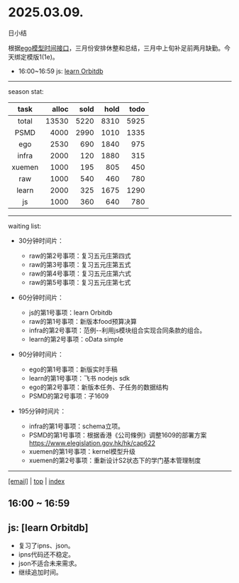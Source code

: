 # 2025.03.09.
日小结

<a id="top"></a>
根据[ego模型时间接口](https://gitee.com/hyg/blog/blob/master/timeflow.md)，三月份安排休整和总结，三月中上旬补足前两月缺勤。今天绑定模版1(1e)。

<a id="index"></a>
- 16:00~16:59	js: [learn Orbitdb](#20250309160000)

---
season stat:

| task | alloc | sold | hold | todo |
| :---: | ---: | ---: | ---: | ---: |
| total | 13530 | 5220 | 8310 | 5925 |
| PSMD | 4000 | 2990 | 1010 | 1335 |
| ego | 2530 | 690 | 1840 | 975 |
| infra | 2000 | 120 | 1880 | 315 |
| xuemen | 1000 | 195 | 805 | 450 |
| raw | 1000 | 540 | 460 | 780 |
| learn | 2000 | 325 | 1675 | 1290 |
| js | 1000 | 360 | 640 | 780 |

---
waiting list:


- 30分钟时间片：
  - raw的第2号事项：复习五元庄第四式
  - raw的第3号事项：复习五元庄第五式
  - raw的第4号事项：复习五元庄第六式
  - raw的第5号事项：复习五元庄第七式

- 60分钟时间片：
  - js的第1号事项：learn Orbitdb
  - raw的第1号事项：新版本food预算决算
  - infra的第2号事项：范例--利用js模块组合实现合同条款的组合。
  - learn的第2号事项：oData simple

- 90分钟时间片：
  - ego的第1号事项：新版实时手稿
  - learn的第1号事项：飞书 nodejs sdk
  - ego的第2号事项：新版本任务、子任务的数据结构
  - PSMD的第2号事项：子1609

- 195分钟时间片：
  - infra的第1号事项：schema立项。
  - PSMD的第1号事项：根据香港《公司條例》调整1609的部署方案 https://www.elegislation.gov.hk/hk/cap622
  - xuemen的第1号事项：kernel模型升级
  - xuemen的第2号事项：重新设计S2状态下的学门基本管理制度

---
<a href="mailto:huangyg@mars22.com?subject=关于2025.03.09.[learn Orbitdb]任务&body=日期: 2025.03.09.%0D%0A序号: 5%0D%0A手稿:../../draft/2025/20250309.01.md%0D%0A---请勿修改邮件主题及以上内容 从下一行开始写您的想法---%0D%0A">[email]</a> | [top](#top) | [index](#index)
<a id="20250309160000"></a>
## 16:00 ~ 16:59
## js: [learn Orbitdb]

- 复习了ipns、json。
- ipns代码还不稳定。
- json不适合未来需求。
- 继续追加时间。